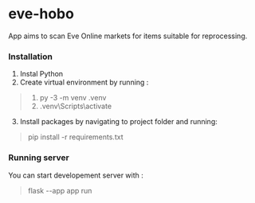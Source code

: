 # eve-hobo
App aims to scan Eve Online markets for items suitable for reprocessing.

### Installation

1. Instal Python
2. Create virtual environment by running :

> 1. py -3 -m venv .venv
> 2. .venv\Scripts\activate

3. Install packages by navigating to project folder and running:
> pip install -r requirements.txt

### Running server

You can start developement server with :
> flask --app app run
